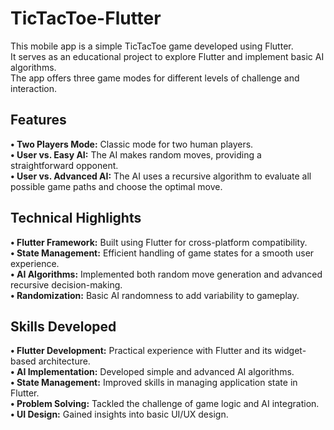 # TicTacToe-Flutter <br />

This mobile app is a simple TicTacToe game developed using Flutter. <br />
It serves as an educational project to explore Flutter and implement basic AI algorithms. <br />
The app offers three game modes for different levels of challenge and interaction. <br />

## Features
**• Two Players Mode:** Classic mode for two human players. <br />
**• User vs. Easy AI:** The AI makes random moves, providing a straightforward opponent. <br />
**• User vs. Advanced AI:** The AI uses a recursive algorithm to evaluate all possible game paths and choose the optimal move. <br />

## Technical Highlights 
**• Flutter Framework:** Built using Flutter for cross-platform compatibility. <br />
**• State Management:** Efficient handling of game states for a smooth user experience. <br />
**• AI Algorithms:** Implemented both random move generation and advanced recursive decision-making. <br />
**• Randomization:** Basic AI randomness to add variability to gameplay. <br />

## Skills Developed
**• Flutter Development:** Practical experience with Flutter and its widget-based architecture. <br />
**• AI Implementation:** Developed simple and advanced AI algorithms. <br />
**• State Management:** Improved skills in managing application state in Flutter. <br />
**• Problem Solving:** Tackled the challenge of game logic and AI integration. <br />
**• UI Design:** Gained insights into basic UI/UX design. <br />
